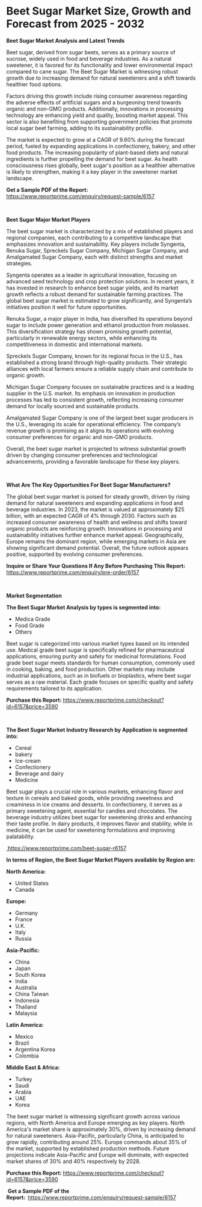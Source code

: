 <p><h1>Beet Sugar Market Size, Growth and Forecast from 2025 - 2032</h1></p><p><strong>Beet Sugar Market Analysis and Latest Trends</strong></p>
<p><p>Beet sugar, derived from sugar beets, serves as a primary source of sucrose, widely used in food and beverage industries. As a natural sweetener, it is favored for its functionality and lower environmental impact compared to cane sugar. The Beet Sugar Market is witnessing robust growth due to increasing demand for natural sweeteners and a shift towards healthier food options. </p><p>Factors driving this growth include rising consumer awareness regarding the adverse effects of artificial sugars and a burgeoning trend towards organic and non-GMO products. Additionally, innovations in processing technology are enhancing yield and quality, boosting market appeal. This sector is also benefiting from supporting government policies that promote local sugar beet farming, adding to its sustainability profile.</p><p>The market is expected to grow at a CAGR of 9.60% during the forecast period, fueled by expanding applications in confectionery, bakery, and other food products. The increasing popularity of plant-based diets and natural ingredients is further propelling the demand for beet sugar. As health consciousness rises globally, beet sugar's position as a healthier alternative is likely to strengthen, making it a key player in the sweetener market landscape.</p></p>
<p><strong>Get a Sample PDF of the Report:&nbsp;</strong> <a href="https://www.reportprime.com/enquiry/request-sample/6157?utm_campaign=4440&utm_medium=2&utm_source=Github&utm_content=ia&utm_term=14052025&utm_id=beet-sugar">https://www.reportprime.com/enquiry/request-sample/6157</a></p>
<p>&nbsp;</p>
<p><strong>Beet Sugar Major Market Players</strong></p>
<p><p>The beet sugar market is characterized by a mix of established players and regional companies, each contributing to a competitive landscape that emphasizes innovation and sustainability. Key players include Syngenta, Renuka Sugar, Spreckels Sugar Company, Michigan Sugar Company, and Amalgamated Sugar Company, each with distinct strengths and market strategies.</p><p>Syngenta operates as a leader in agricultural innovation, focusing on advanced seed technology and crop protection solutions. In recent years, it has invested in research to enhance beet sugar yields, and its market growth reflects a robust demand for sustainable farming practices. The global beet sugar market is estimated to grow significantly, and Syngenta’s initiatives position it well for future opportunities.</p><p>Renuka Sugar, a major player in India, has diversified its operations beyond sugar to include power generation and ethanol production from molasses. This diversification strategy has shown promising growth potential, particularly in renewable energy sectors, while enhancing its competitiveness in domestic and international markets.</p><p>Spreckels Sugar Company, known for its regional focus in the U.S., has established a strong brand through high-quality products. Their strategic alliances with local farmers ensure a reliable supply chain and contribute to organic growth.</p><p>Michigan Sugar Company focuses on sustainable practices and is a leading supplier in the U.S. market. Its emphasis on innovation in production processes has led to consistent growth, reflecting increasing consumer demand for locally sourced and sustainable products.</p><p>Amalgamated Sugar Company is one of the largest beet sugar producers in the U.S., leveraging its scale for operational efficiency. The company’s revenue growth is promising as it aligns its operations with evolving consumer preferences for organic and non-GMO products.</p><p>Overall, the beet sugar market is projected to witness substantial growth driven by changing consumer preferences and technological advancements, providing a favorable landscape for these key players.</p></p>
<p>&nbsp;</p>
<p><strong>What Are The Key Opportunities For Beet Sugar Manufacturers?</strong></p>
<p><p>The global beet sugar market is poised for steady growth, driven by rising demand for natural sweeteners and expanding applications in food and beverage industries. In 2023, the market is valued at approximately $25 billion, with an expected CAGR of 4% through 2030. Factors such as increased consumer awareness of health and wellness and shifts toward organic products are reinforcing growth. Innovations in processing and sustainability initiatives further enhance market appeal. Geographically, Europe remains the dominant region, while emerging markets in Asia are showing significant demand potential. Overall, the future outlook appears positive, supported by evolving consumer preferences.</p></p>
<p><strong>Inquire or Share Your Questions If Any Before Purchasing This Report:</strong> <a href="https://www.reportprime.com/enquiry/pre-order/6157?utm_campaign=4440&utm_medium=2&utm_source=Github&utm_content=ia&utm_term=14052025&utm_id=beet-sugar">https://www.reportprime.com/enquiry/pre-order/6157</a></p>
<p>&nbsp;</p>
<p><strong>Market Segmentation</strong></p>
<p><strong>The Beet Sugar Market Analysis by types is segmented into:</strong></p>
<p><ul><li>Medica Grade</li><li>Food Grade</li><li>Others</li></ul></p>
<p><p>Beet sugar is categorized into various market types based on its intended use. Medical grade beet sugar is specifically refined for pharmaceutical applications, ensuring purity and safety for medicinal formulations. Food grade beet sugar meets standards for human consumption, commonly used in cooking, baking, and food production. Other markets may include industrial applications, such as in biofuels or bioplastics, where beet sugar serves as a raw material. Each grade focuses on specific quality and safety requirements tailored to its application.</p></p>
<p><strong>Purchase this Report:&nbsp;</strong><a href="https://www.reportprime.com/checkout?id=6157&price=3590&utm_campaign=4440&utm_medium=2&utm_source=Github&utm_content=ia&utm_term=14052025&utm_id=beet-sugar">https://www.reportprime.com/checkout?id=6157&price=3590</a></p>
<p>&nbsp;</p>
<p><strong>The Beet Sugar Market Industry Research by Application is segmented into:</strong></p>
<p><ul><li>Cereal</li><li>bakery</li><li>Ice-cream</li><li>Confectionery</li><li>Beverage and dairy</li><li>Medicine</li></ul></p>
<p><p>Beet sugar plays a crucial role in various markets, enhancing flavor and texture in cereals and baked goods, while providing sweetness and creaminess in ice creams and desserts. In confectionery, it serves as a primary sweetening agent, essential for candies and chocolates. The beverage industry utilizes beet sugar for sweetening drinks and enhancing their taste profile. In dairy products, it improves flavor and stability, while in medicine, it can be used for sweetening formulations and improving palatability.</p></p>
<p><a href="https://www.reportprime.com/beet-sugar-r6157?utm_campaign=4440&utm_medium=2&utm_source=Github&utm_content=ia&utm_term=14052025&utm_id=beet-sugar">&nbsp;https://www.reportprime.com/beet-sugar-r6157</a></p>
<p><strong>In terms of Region, the Beet Sugar Market Players available by Region are:</strong></p>
<p>
    <p> <strong> North America: </strong>
        <ul>
            <li>United States</li>
            <li>Canada</li>
        </ul>
        </p> 
    <p> <strong> Europe: </strong>
        <ul>
            <li>Germany</li>
            <li>France</li>
            <li>U.K.</li>
            <li>Italy</li>
            <li>Russia</li>
        </ul>
        </p> 
    <p> <strong> Asia-Pacific: </strong>
        <ul>
            <li>China</li>
            <li>Japan</li>
            <li>South Korea</li>
            <li>India</li>
            <li>Australia</li>
            <li>China Taiwan</li>
            <li>Indonesia</li>
            <li>Thailand</li>
            <li>Malaysia</li>
        </ul>
        </p> 
    <p> <strong> Latin America: </strong>
        <ul>
            <li>Mexico</li>
            <li>Brazil</li>
            <li>Argentina Korea</li>
            <li>Colombia</li>
        </ul>
        </p> 
    <p> <strong> Middle East & Africa: </strong>
        <ul>
            <li>Turkey</li>
            <li>Saudi</li>
            <li>Arabia</li>
            <li>UAE</li>
            <li>Korea</li>
        </ul>
    </p>
    </p>
<p><p>The beet sugar market is witnessing significant growth across various regions, with North America and Europe emerging as key players. North America's market share is approximately 30%, driven by increasing demand for natural sweeteners. Asia-Pacific, particularly China, is anticipated to grow rapidly, contributing around 25%. Europe commands about 35% of the market, supported by established production methods. Future projections indicate Asia-Pacific and Europe will dominate, with expected market shares of 30% and 40% respectively by 2028.</p></p>
<p><strong>Purchase this Report: </strong><a href="https://www.reportprime.com/checkout?id=6157&price=3590&utm_campaign=4440&utm_medium=2&utm_source=Github&utm_content=ia&utm_term=14052025&utm_id=beet-sugar">https://www.reportprime.com/checkout?id=6157&price=3590</a></p>
<p>&nbsp;<strong>Get a Sample PDF of the Report:&nbsp;&nbsp;</strong><a href="https://www.reportprime.com/enquiry/request-sample/6157?utm_campaign=4440&utm_medium=2&utm_source=Github&utm_content=ia&utm_term=14052025&utm_id=beet-sugar">https://www.reportprime.com/enquiry/request-sample/6157</a></p>
<p><strong></strong></p>
<p><p></p><p></p><p></p></p>